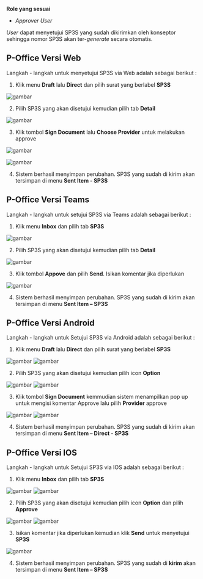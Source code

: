 **Role yang sesuai**

- *Approver User*

*User* dapat menyetujui SP3S yang sudah dikirimkan oleh konseptor sehingga nomor SP3S akan ter-*generate* secara otomatis. 

## **P-Office Versi Web**

Langkah - langkah untuk menyetujui SP3S via Web adalah sebagai berikut :

1. Klik menu **Draft** lalu **Direct** dan pilih surat yang berlabel **SP3S**

![gambar](SP3S/SP3S_Web/02SP30.png)

2. Pilih SP3S yang akan disetujui kemudian pilih tab **Detail**

![gambar](SP3S/SP3S_Web/02SP31.png)

3. Klik tombol **Sign Document** lalu **Choose Provider** untuk melakukan approve 

![gambar](SP3S/SP3S_Web/02SP32.png)

![gambar](SP3S/SP3S_Web/02SP32-1.png)

4. Sistem berhasil menyimpan perubahan. SP3S yang sudah di kirim akan tersimpan di menu **Sent Item - SP3S**

## **P-Office Versi Teams**

Langkah - langkah untuk setujui SP3S via Teams adalah sebagai berikut :

1. Klik menu **Inbox** dan pilih tab **SP3S**

![gambar](SP3S/SP3S_Teams/SP3S31.png)

2. Pilih SP3S yang akan disetujui kemudian pilih tab **Detail**

![gambar](SP3S/SP3S_Teams/SP3S32.png)

3. Klik tombol **Appove** dan pilih **Send**. Isikan komentar jika diperlukan

![gambar](SP3S/SP3S_Teams/SP3S33.png)

4. Sistem berhasil menyimpan perubahan. SP3S yang sudah di kirim akan tersimpan di menu **Sent Item – SP3S**

## **P-Office Versi Android**

Langkah - langkah untuk Setujui SP3S via Android adalah sebagai berikut : 

1. Klik menu **Draft** lalu **Direct** dan pilih surat yang berlabel **SP3S**
   
![gambar](SP3S/SP3S_Android/SetujuSP3S/02A01.jpg) ![gambar](SP3S/SP3S_Android/SetujuSP3S/02A02.jpg)
   
2. Pilih SP3S yang akan disetujui kemudian pilih icon **Option**

![gambar](SP3S/SP3S_Android/SetujuSP3S/02A03.jpg) ![gambar](SP3S/SP3S_Android/SetujuSP3S/02A04.jpg)

3. Klik tombol **Sign Document** kemmudian sistem menampilkan pop up untuk mengisi komentar Approve lalu pilih **Provider** approve

![gambar](SP3S/SP3S_Android/SetujuSP3S/02A05.jpg) ![gambar](SP3S/SP3S_Android/SetujuSP3S/02A06.jpg)

4. Sistem berhasil menyimpan perubahan. SP3S yang sudah di kirim akan tersimpan di menu **Sent Item – Direct - SP3S**

## **P-Office Versi IOS**

Langkah - langkah untuk Setujui SP3S via IOS adalah sebagai berikut : 

1.	Klik menu **Inbox** dan pilih tab **SP3S**

![gambar](SP3S/SP3S_IOS/SP3S-20.1.png) ![gambar](SP3S/SP3S_IOS/SP3S-20.2.png)

2.	Pilih SP3S yang akan disetujui kemudian pilih icon **Option** dan pilih **Approve**

![gambar](SP3S/SP3S_IOS/SP3S-21.1.png) ![gambar](SP3S/SP3S_IOS/SP3S-21.2.png)

3.	Isikan komentar jika diperlukan kemudian klik **Send** untuk menyetujui **SP3S**

![gambar](SP3S/SP3S_IOS/SP3S-22.png)

4.	Sistem berhasil menyimpan perubahan. SP3S yang sudah di **kirim** akan tersimpan di menu **Sent Item – SP3S**
